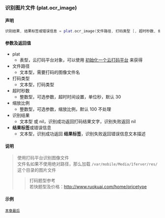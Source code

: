 ### 识别图片文件 \(**plat\.ocr\_image**\)


#### 声明
```lua
识别结果, 结果标签或错误信息 = plat.ocr_image(文件路径, 打码类型 [, 超时秒数, 缩放比例 ])
```


#### 参数及返回值
- plat
    - 表型，云打码平台对象，可以使用 [初始化一个云打码平台](/Handbook/cloud_ocr/cloud_ocr.ocr.md) 来获得
- 文件路径
    - 文本型，需要打码的图像文件名
- 打码类型
    - 文本型，打码类型
- 超时秒数
    - 整数型，可选参数，超时时间设置，单位秒，默认 30
- 缩放比例
    - 整数型，可选参数，缩放比例，默认 100 不处理
- 识别结果
    - 文本型 或 nil，识别成功返回打码结果文字，识别失败返回 nil
- **结果标签**或错误信息
    - 文本型，识别成功返回 **结果标签**，识别失败返回错误信息文本描述


#### 说明
> 使用打码平台识别图像文件  
> 文件名如果不使用绝对路径，那么加载 ```/var/mobile/Media/1ferver/res/``` 这个目录的图片文件  
> > 打码题型参考  
> > 若快题型及价格：http://www.ruokuai.com/home/pricetype  


#### 示例  
[`本章最后`](/Handbook/cloud_ocr/samples.md)  

